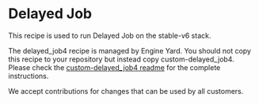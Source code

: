 # Delayed Job

This recipe is used to run Delayed Job on the stable-v6 stack.

The delayed_job4 recipe is managed by Engine Yard. You should not copy this recipe to your repository but instead copy custom-delayed_job4. Please check the [custom-delayed_job4 readme](../../custom-cookbooks/delayed_job4/cookbooks/custom-delayed_job4) for the complete instructions.

We accept contributions for changes that can be used by all customers.
